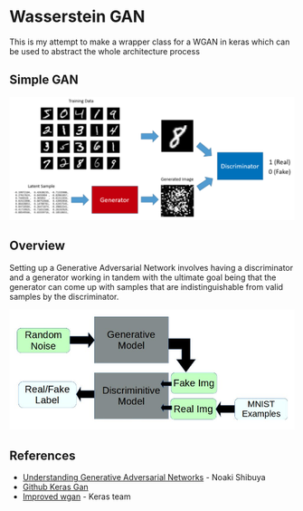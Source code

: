 # Wasserstein GAN

This is my attempt to make a wrapper class for a WGAN in keras which can be used to abstract the whole architecture process 

## Simple GAN

![alt text](assets/mnist_gan.png "GAN network using the MNIST dataset")


## Overview

Setting up a Generative Adversarial Network involves having a discriminator and a generator working in tandem with the ultimate goal being that the generator can come up with samples that are indistinguishable from valid samples by the discriminator.

![alt text](assets/flow.jpg "High level flowchart")


## References

- [Understanding Generative Adversarial Networks](https://towardsdatascience.com/understanding-generative-adversarial-networks-4dafc963f2ef) - Noaki Shibuya
- [Github Keras Gan](https://github.com/osh/KerasGAN)
- [Improved wgan](https://github.com/keras-team/keras-contrib/blob/master/examples/improved_wgan.py) - Keras team